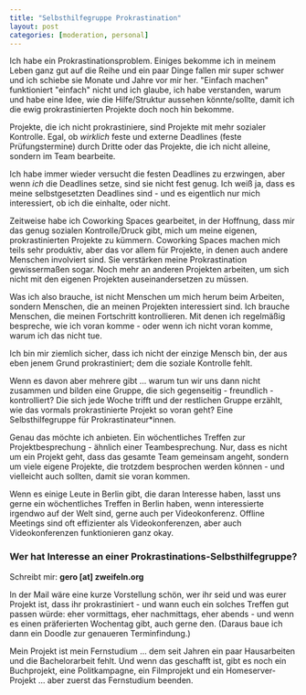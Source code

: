```yaml
---
title: "Selbsthilfegruppe Prokrastination"
layout: post
categories: [moderation, personal]
---
```

Ich habe ein Prokrastinationsproblem.
Einiges bekomme ich in meinem Leben ganz gut auf die Reihe und ein paar Dinge fallen mir super schwer und ich schiebe sie Monate und Jahre vor mir her. "Einfach machen" funktioniert "einfach" nicht und ich glaube, ich habe verstanden, warum und habe eine Idee, wie die Hilfe/Struktur aussehen könnte/sollte, damit ich die ewig prokrastinierten Projekte doch noch hin bekomme.

Projekte, die ich nicht prokrastiniere, sind Projekte mit mehr sozialer Kontrolle. Egal, ob *wirklich* feste und externe Deadlines (feste Prüfungstermine) durch Dritte oder das Projekte, die ich nicht alleine, sondern im Team bearbeite.

Ich habe immer wieder versucht die festen Deadlines zu erzwingen, aber wenn *ich* die Deadlines setze, sind sie nicht fest genug. Ich weiß ja, dass es meine selbstgesetzten Deadlines sind - und es eigentlich nur mich interessiert, ob ich die einhalte, oder nicht.

Zeitweise habe ich Coworking Spaces gearbeitet, in der Hoffnung, dass mir das genug sozialen Kontrolle/Druck gibt, mich um meine eigenen, prokrastinierten Projekte zu kümmern. Coworking Spaces machen mich teils sehr produktiv, aber das vor allem für Projekte, in denen auch andere Menschen involviert sind. Sie verstärken meine Prokrastination gewissermaßen sogar. Noch mehr an anderen Projekten arbeiten, um sich nicht mit den eigenen Projekten auseinandersetzen zu müssen.

Was ich also brauche, ist nicht Menschen um mich herum beim Arbeiten, sondern Menschen, die an meinen Projekten interessiert sind. Ich brauche Menschen, die meinen Fortschritt kontrollieren. Mit denen ich regelmäßig bespreche, wie ich voran komme - oder wenn ich nicht voran komme, warum ich das nicht tue.

Ich bin mir ziemlich sicher, dass ich nicht der einzige Mensch bin, der aus eben jenem Grund prokrastiniert; dem die soziale Kontrolle fehlt.

Wenn es davon aber mehrere gibt … warum tun wir uns dann nicht zusammen und bilden eine Gruppe, die sich gegenseitig - freundlich - kontrolliert?
Die sich jede Woche trifft und der restlichen Gruppe erzählt, wie das vormals prokrastinierte Projekt so voran geht?
Eine Selbsthilfegruppe für Prokrastinateur\*innen.

Genau das möchte ich anbieten. Ein wöchentliches Treffen zur Projektbesprechung - ähnlich einer Teambesprechung. Nur, dass es nicht um ein Projekt geht, dass das gesamte Team gemeinsam angeht, sondern um viele eigene Projekte, die trotzdem besprochen werden können - und vielleicht auch sollten, damit sie voran kommen.

Wenn es einige Leute in Berlin gibt, die daran Interesse haben, lasst uns gerne ein wöchentliches Treffen in Berlin haben, wenn interessierte irgendwo auf der Welt sind, gerne auch per Videokonferenz.
Offline Meetings sind oft effizienter als Videokonferenzen, aber auch Videokonferenzen funktionieren ganz okay.

### Wer hat Interesse an einer Prokrastinations-Selbsthilfegruppe?
Schreibt mir: **gero [at] zweifeln.org**

In der Mail wäre eine kurze Vorstellung schön, wer ihr seid und was eurer Projekt ist, dass ihr prokrastiniert - und wann euch ein solches Treffen gut passen würde: eher vormittags, eher nachmittags, eher abends - und wenn es einen präferierten Wochentag gibt, auch gerne den.
(Daraus baue ich dann ein Doodle zur genaueren Terminfindung.)

Mein Projekt ist mein Fernstudium … dem seit Jahren ein paar Hausarbeiten und die Bachelorarbeit fehlt. Und wenn das geschafft ist, gibt es noch ein Buchprojekt, eine Politkampagne, ein Filmprojekt und ein Homeserver-Projekt … aber zuerst das Fernstudium beenden.